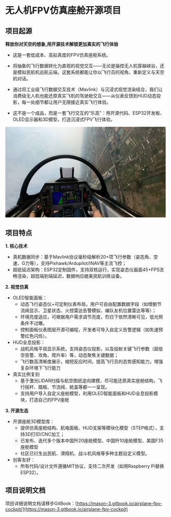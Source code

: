 # ​​无人机FPV仿真座舱开源项目​
## 项目起源​  
**释放你对天空的想象,用开源技术解锁更加真实的飞行体验​**

- 这是一套​​低成本、高拟真度的FPV仿真座舱系统​​。

- 将抽象的飞行数据转化为直观的视觉交互——无论是操控无人机穿越峡谷，还是模拟民航机巡航云端，这套系统都能让你以​​飞行员的视角​​，重新定义与天空的对话。

- 通过将工业级飞行数据交互技术（Mavlink）与沉浸式视觉渲染结合，我们让消费级无人机也能还原真实飞机的驾驶舱交互——从仪表反馈到HUD动态投影，每一处细节都让用户无限接近真实飞行体验。

- 这不是一个成品，而是一套飞行交互的“乐高”：用开源代码、ESP32开发板、OLED显示器和3D模型，打造沉浸式FPV飞行体验。
  
[![Watch the video](https://github.com/mason334/images/blob/main/roll%20stun.jpg)](https://youtu.be/EGba6gP0AzU)



## 项目特点
**1. 核心技术​​**
  - ​​真机数据同步​​：基于Mavlink协议毫秒级解析20+项飞行参数（姿态角、空速、G力等），支持Pixhawk/Ardupilot/INAV等主流飞控；
  - 超低延迟架构​​：ESP32定制固件，支持双核运行，实现姿态仪画面45+FPS流畅渲染，超低端到端延迟，数据响应媲美民航训练设备。

**2. 视觉仿真​​**
- ​​OLED智能面板​​：
  + 动态飞行姿态仪+可定制仪表布局，用户可自由配置数据字段（如增删节流阀显示、卫星状态、火控雷达告警模拟、编队友机位置雷达等等）；
  + 环境亮度适应​​，可根据用户需求调节亮度，烈日下依然清晰可见，低光照条件不过曝。
  + 控制面板仪表图层开源可编程，开发者可导入自定义告警逻辑（如失速预警红色闪烁）。
- HUD全息投影​​：
  + 战机风格平视显示系统，支持姿态仪投影，以及投射关键飞行参数（超低空告警、攻角、爬升率）等，动态聚焦关键数据；
  + 飞行数高清晰度展示，缩短反应时间，提高飞行员的态势感知能力，增强复杂环境下飞行能力
- 真实比例复刻
  + 基于激光LIDAR扫描与航空图纸逆向建模，尽可能还原真实座舱结构，飞行摇杆、踏板、节流阀、舱盖等都一一呈现。
  + 支持用户导入自定义座舱模型，利用OLED智能面板和HUD全息投影模块，打造自己的FPV座舱
  
**​​3. 开源生态​​**
- ​​开源座舱3D模型库​​：
  + 提供仿真座舱结构、航电面板、HUD支架等模块化模型（STEP格式），支持3D打印/CNC加工；
  + 已发布、迭代多个版本中国歼20座舱模型、中国歼10座舱模型、美国F35座舱模型
  + 社区已衍生出民航、滑翔机、战斗机风格等多种主题自定义模型。
- ​​创客友好​​：
  + 所有代码/设计文件遵循MIT协议，支持二次开发（如用Raspberry Pi替换ESP32）。

## 项目说明文档

项目详细说明文档请移步GitBook：[https://mason-3.gitbook.io/airplane-fpv-cockpit/](https://mason-3.gitbook.io/airplane-fpv-cockpit)
